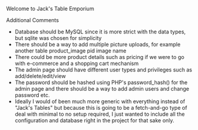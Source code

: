 Welcome to Jack's Table Emporium



Additional Comments
- Database should be MySQL since it is more strict with the data types, but sqlite was chosen for simplicity
- There should be a way to add multiple picture uploads, for example another table product_image pid image name
- There could be more product details such as pricing if we were to go with e-commerce and a shopping cart mechanism
- The admin page should have different user types and privileges such as add/delete/edit/view 
- The password should be hashed using PHP's password_hash() for the admin page and there should be a way to add admin users and change password etc.
- Ideally I would of been much more generic with everything instead of "Jack's Tables" but because this is going to be a fetch-and-go type of deal with minimal to no setup required, I just wanted to include all the configuration and database right in the project for that sake only.